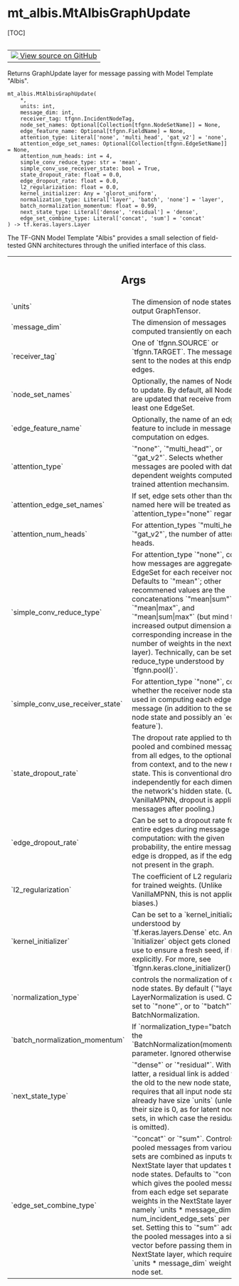 <!-- lint-g3mark -->

# mt_albis.MtAlbisGraphUpdate

[TOC]

<!-- Insert buttons and diff -->

<table class="tfo-notebook-buttons tfo-api nocontent" align="left">
<td>
  <a target="_blank" href="https://github.com/tensorflow/gnn/tree/master/tensorflow_gnn/models/mt_albis/layers.py#L240-L389">
    <img src="https://www.tensorflow.org/images/GitHub-Mark-32px.png" />
    View source on GitHub
  </a>
</td>
</table>

Returns GraphUpdate layer for message passing with Model Template "Albis".

<pre class="devsite-click-to-copy prettyprint lang-py tfo-signature-link">
<code>mt_albis.MtAlbisGraphUpdate(
    *,
    units: int,
    message_dim: int,
    receiver_tag: tfgnn.IncidentNodeTag,
    node_set_names: Optional[Collection[tfgnn.NodeSetName]] = None,
    edge_feature_name: Optional[tfgnn.FieldName] = None,
    attention_type: Literal['none', 'multi_head', 'gat_v2'] = &#x27;none&#x27;,
    attention_edge_set_names: Optional[Collection[tfgnn.EdgeSetName]] = None,
    attention_num_heads: int = 4,
    simple_conv_reduce_type: str = &#x27;mean&#x27;,
    simple_conv_use_receiver_state: bool = True,
    state_dropout_rate: float = 0.0,
    edge_dropout_rate: float = 0.0,
    l2_regularization: float = 0.0,
    kernel_initializer: Any = &#x27;glorot_uniform&#x27;,
    normalization_type: Literal['layer', 'batch', 'none'] = &#x27;layer&#x27;,
    batch_normalization_momentum: float = 0.99,
    next_state_type: Literal['dense', 'residual'] = &#x27;dense&#x27;,
    edge_set_combine_type: Literal['concat', 'sum'] = &#x27;concat&#x27;
) -> tf.keras.layers.Layer
</code></pre>

<!-- Placeholder for "Used in" -->

The TF-GNN Model Template "Albis" provides a small selection of field-tested GNN
architectures through the unified interface of this class.

<!-- Tabular view -->

 <table class="responsive fixed orange">
<colgroup><col width="214px"><col></colgroup>
<tr><th colspan="2"><h2 class="add-link">Args</h2></th></tr>

<tr>
<td>
`units`<a id="units"></a>
</td>
<td>
The dimension of node states in the output GraphTensor.
</td>
</tr><tr>
<td>
`message_dim`<a id="message_dim"></a>
</td>
<td>
The dimension of messages computed transiently on each edge.
</td>
</tr><tr>
<td>
`receiver_tag`<a id="receiver_tag"></a>
</td>
<td>
One of `tfgnn.SOURCE` or `tfgnn.TARGET`. The messages are
sent to the nodes at this endpoint of edges.
</td>
</tr><tr>
<td>
`node_set_names`<a id="node_set_names"></a>
</td>
<td>
Optionally, the names of NodeSets to update. By default,
all NodeSets are updated that receive from at least one EdgeSet.
</td>
</tr><tr>
<td>
`edge_feature_name`<a id="edge_feature_name"></a>
</td>
<td>
Optionally, the name of an edge feature to include in
message computation on edges.
</td>
</tr><tr>
<td>
`attention_type`<a id="attention_type"></a>
</td>
<td>
`"none"`, `"multi_head"`, or `"gat_v2"`. Selects whether
messages are pooled with data-dependent weights computed by a trained
attention mechansim.
</td>
</tr><tr>
<td>
`attention_edge_set_names`<a id="attention_edge_set_names"></a>
</td>
<td>
If set, edge sets other than those named here
will be treated as if `attention_type="none"` regardless.
</td>
</tr><tr>
<td>
`attention_num_heads`<a id="attention_num_heads"></a>
</td>
<td>
For attention_types `"multi_head"` or `"gat_v2"`,
the number of attention heads.
</td>
</tr><tr>
<td>
`simple_conv_reduce_type`<a id="simple_conv_reduce_type"></a>
</td>
<td>
For attention_type `"none"`, controls how messages
are aggregated on an EdgeSet for each receiver node. Defaults to `"mean"`;
other recommened values are the concatenations `"mean|sum"`, `"mean|max"`,
and `"mean|sum|max"` (but mind the increased output dimension and the
corresponding increase in the number of weights in the next-state layer).
Technically, can be set to any reduce_type understood by `tfgnn.pool()`.
</td>
</tr><tr>
<td>
`simple_conv_use_receiver_state`<a id="simple_conv_use_receiver_state"></a>
</td>
<td>
For attention_type `"none"`, controls
whether the receiver node state is used in computing each edge's message
(in addition to the sender node state and possibly an `edge feature`).
</td>
</tr><tr>
<td>
`state_dropout_rate`<a id="state_dropout_rate"></a>
</td>
<td>
The dropout rate applied to the pooled and combined
messages from all edges, to the optional input from context, and to the
new node state. This is conventional dropout, independently for each
dimension of the network's hidden state. (Unlike VanillaMPNN, dropout
is applied to messages after pooling.)
</td>
</tr><tr>
<td>
`edge_dropout_rate`<a id="edge_dropout_rate"></a>
</td>
<td>
Can be set to a dropout rate for entire edges during
message computation: with the given probability, the entire message of
an edge is dropped, as if the edge were not present in the graph.
</td>
</tr><tr>
<td>
`l2_regularization`<a id="l2_regularization"></a>
</td>
<td>
The coefficient of L2 regularization for trained weights.
(Unlike VanillaMPNN, this is not applied to biases.)
</td>
</tr><tr>
<td>
`kernel_initializer`<a id="kernel_initializer"></a>
</td>
<td>
Can be set to a `kernel_initializer` as understood
by `tf.keras.layers.Dense` etc.
An `Initializer` object gets cloned before use to ensure a fresh seed,
if not set explicitly. For more, see `tfgnn.keras.clone_initializer()`.
</td>
</tr><tr>
<td>
`normalization_type`<a id="normalization_type"></a>
</td>
<td>
controls the normalization of output node states.
By default (`"layer"`), LayerNormalization is used. Can be set to
`"none"`, or to `"batch"` for BatchNormalization.
</td>
</tr><tr>
<td>
`batch_normalization_momentum`<a id="batch_normalization_momentum"></a>
</td>
<td>
If `normalization_type="batch"`, sets the
`BatchNormalization(momentum=...)` parameter. Ignored otherwise.
</td>
</tr><tr>
<td>
`next_state_type`<a id="next_state_type"></a>
</td>
<td>
`"dense"` or `"residual"`. With the latter, a residual
link is added from the old to the new node state, which requires that all
input node states already have size `units` (unless their size is 0, as
for latent node sets, in which case the residual link is omitted).
</td>
</tr><tr>
<td>
`edge_set_combine_type`<a id="edge_set_combine_type"></a>
</td>
<td>
`"concat"` or `"sum"`. Controls how pooled messages
from various edge sets are combined as inputs to the NextState layer
that updates the node states. Defaults to `"concat"`, which gives the
pooled messages from each edge set separate weights in the NextState
layer, namely `units * message_dim * num_incident_edge_sets` per node set.
Setting this to `"sum"` adds up the pooled messages into a single
vector before passing them into the NextState layer, which requires just
`units * message_dim` weights per node set.
</td>
</tr>
</table>
